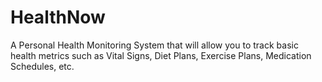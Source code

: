 HealthNow
=========

A Personal Health Monitoring System that will allow you to track basic health metrics such as Vital Signs, Diet Plans, Exercise Plans, Medication Schedules, etc. 
